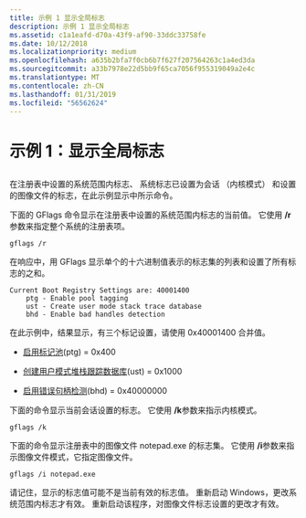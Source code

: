 ```yaml
---
title: 示例 1 显示全局标志
description: 示例 1 显示全局标志
ms.assetid: c1a1eafd-d70a-43f9-af90-33ddc33758fe
ms.date: 10/12/2018
ms.localizationpriority: medium
ms.openlocfilehash: a635b2bfa7f0cb6b7f627f207564263c1a4ed3da
ms.sourcegitcommit: a33b7978e22d5bb9f65ca7056f955319049a2e4c
ms.translationtype: MT
ms.contentlocale: zh-CN
ms.lasthandoff: 01/31/2019
ms.locfileid: "56562624"
---
```

# <a name="example-1-displaying-global-flags"></a>示例 1：显示全局标志


## <span id="ddk_example_1___displaying_global_flags_dtools"></span><span id="DDK_EXAMPLE_1___DISPLAYING_GLOBAL_FLAGS_DTOOLS"></span>


在注册表中设置的系统范围内标志、 系统标志已设置为会话 （内核模式） 和设置的图像文件的标志，在此示例显示中所示命令。

下面的 GFlags 命令显示在注册表中设置的系统范围内标志的当前值。 它使用 **/r**参数来指定整个系统的注册表项。

```console
gflags /r 
```

在响应中，用 GFlags 显示单个的十六进制值表示的标志集的列表和设置了所有标志的之和。

```console
Current Boot Registry Settings are: 40001400
    ptg - Enable pool tagging
    ust - Create user mode stack trace database
    bhd - Enable bad handles detection
```

在此示例中，结果显示，有三个标记设置，请使用 0x40001400 合并值。

-   [启用标记池](enable-pool-tagging.md)(ptg) = 0x400

-   [创建用户模式堆栈跟踪数据库](create-user-mode-stack-trace-database.md)(ust) = 0x1000

-   [启用错误句柄检测](enable-bad-handles-detection.md)(bhd) = 0x40000000

下面的命令显示当前会话设置的标志。 它使用 **/k**参数来指示内核模式。

```console
gflags /k 
```

下面的命令显示注册表中的图像文件 notepad.exe 的标志集。 它使用 **/i**参数来指示图像文件模式，它指定图像文件。

```console
gflags /i notepad.exe 
```

请记住，显示的标志值可能不是当前有效的标志值。 重新启动 Windows，更改系统范围内标志才有效。 重新启动该程序，对图像文件标志设置的更改才有效。

 

 





